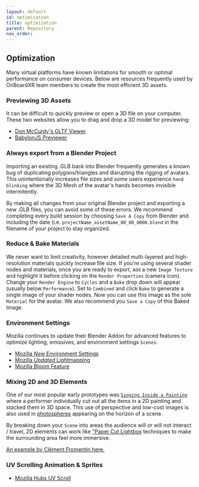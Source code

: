 ```yaml
---
layout: default
id: optimization
title: optimization
parent: Repository
nav_order: 
---
```


## Optimization
Many virtual platforms have known limitations for smooth or optimal performance on consumer devices. Below are resources frequently used by OnBoardXR team members to create the most efficient 3D assets. 

### Previewing 3D Assets
It can be difficult to quickly preview or open a 3D file on your computer. These two websites allow you to drag and drop a 3D model for previewing:
- [Don McCurdy's GLTF Viewer](https://gltf-viewer.donmccurdy.com/)
- [BabylonJS Previewer](https://sandbox.babylonjs.com/)

### Always export from a Blender Project
Importing an existing .GLB back into Blender frequently generates a known bug of duplicating polygons/triangles and disrupting the rigging of avatars. This unintentionally increases file sizes and some users experience `hand blinking` where the 3D Mesh of the avatar's hands becomes invisible intermitently. 

By making all changes from your original Blender project and exporting a new .GLB files, you can avoid some of these errors. We recommend completing every build session by choosing `Save A Copy` from Blender and including the date (i.e. `projectName_assetName_00_00_0000.blend` in the filename of your project to stay organized.

### Reduce & Bake Materials
We never want to limit creativity, however detailed multi-layered and high-resolution materials quickly increase file size. If you're using several shader nodes and materials, once you are ready to export, `Add` a new `Image Texture` and highlight it before clicking on the `Render Properties` (camera icon). Change your `Render Engine` to `Cycles` and a `Bake` drop down will appear (usually below `Performance`). Set to `Combined` and click `Bake` to generate a single image of your shader nodes. Now you can use this image as the sole `Material` for the avatar. We also recommend you `Save a Copy` of this Baked Image.

### Environment Settings
Mozilla continues to update their Blender Addon for advanced features to optimize lighting, emissives, and environment settings `Scenes`.
- [Mozilla *New* Environment Settings](https://www.youtube.com/watch?v=M2gSduQ6x8k&t=804s)
- [Mozilla *Updated* Lightmapping](https://hubs.mozilla.com/labs/ez-bake-lightmapping/)
- [Mozilla Bloom Feature]()

### Mixing 2D and 3D Elements
One of our most popular early prototypes was [`Singing Inside a Painting`](https://youtu.be/K7MqCO72hEE?t=77) where a performer individually cut out all the items in a 2D painting and stacked them in 3D space. This use of perspective and low-cost images is also used in [photospheres](./glossary-360.md/#photospheres--hdris) appearing on the horizon of a scene.

By breaking down your `Scene` into areas the audience will or will not interact / travel, 2D elements can work like ["Paper Cut Lightbox](https://en.everybodywiki.com/Lightbox_Papercraft) techniques to make the surrounding area feel more immersive. 

[An example by Clément Fromentin here.](https://sketchfab.com/3d-models/brawlout-stage-jungle-treetop-227e76f0a7cc4647b6b18f42daf30222)

### UV Scrolling Animation & Sprites
- [Mozilla Hubs UV Scroll](https://hubs.mozilla.com/labs/animating-textures-using-the-uv-scroll-component-part-3/)

